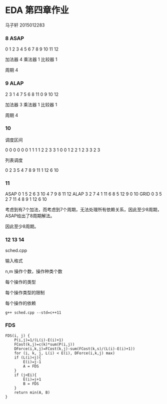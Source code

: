 # EDA 第四章作业

马子轩 2015012283

### 8 ASAP

0 1 2 3 4 5
6 7 8 9
10 11
12

加法器 4 乘法器 1 比较器 1

周期 4

### 9 ALAP

2 3
1 4 7
5 6 8 11
0 9 10 12

加法器 3 乘法器 1 比较器 1

周期 4

### 10

调度区间

0 0 0 0 0 0 1 1 1 1 2 2 3
3 1 0 0 1 2 2 1 2 3 3 2 3

列表调度

0 2 3 5
4 7
8 9 11
1 12
6
10

### 11

ASAP
0 1 5
2 6
3 10
4
7 9
8
11
12
ALAP
3
2
7
4
1
11
6 8
5 12
9
0 10
GRID
0 3 5
2
7
11
4
8 9
1 12
6
10

考虑到有7个加法，而考虑到7个周期，无法处理所有依赖关系，因此至少8周期，ASAP给出了8周期解法。

因此至少8周期。

### 12 13 14

sched.cpp

输入格式

n,m 操作个数，操作种类个数

每个操作的类型

每个操作类型的限制

每个操作的依赖

```shell
g++ sched.cpp --std=c++11
```

### FDS

```
FDS(i, j) {
	P(i,j)=1/(L(i)-E(i)+1)
	FCost(k,j)=c(k)*sum(P(i,j))
	DForce(i,k,j)=FCost(k,j)-sum(FCost(k,s)/(L(i)-E(i)+1))
	for (i, k, j, L(i) < E(i), DForce(i,k,j) max)
	if (L(i)<j){
		E(i)=j-1
		A = FDS
	}
	if (j<Ei){
		E(i)=j+1
		B = FDS
	}
	return min(A, B)
}
```

